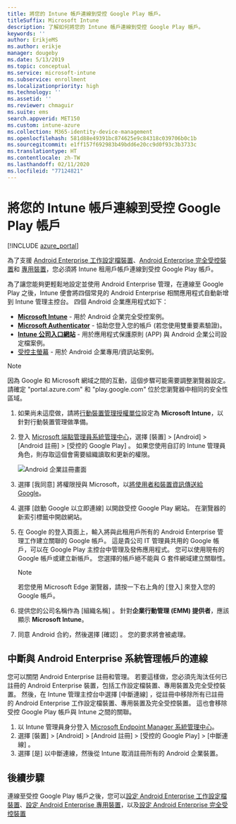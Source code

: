 ```yaml
---
title: 將您的 Intune 帳戶連線到受控 Google Play 帳戶。
titleSuffix: Microsoft Intune
description: 了解如何將您的 Intune 帳戶連線到受控 Google Play 帳戶。
keywords: ''
author: ErikjeMS
ms.author: erikje
manager: dougeby
ms.date: 5/13/2019
ms.topic: conceptual
ms.service: microsoft-intune
ms.subservice: enrollment
ms.localizationpriority: high
ms.technology: ''
ms.assetid: ''
ms.reviewer: chmaguir
ms.suite: ems
search.appverid: MET150
ms.custom: intune-azure
ms.collection: M365-identity-device-management
ms.openlocfilehash: 581d88e49391bc874625e9c84318c039706b0c1b
ms.sourcegitcommit: e1ff157f692983b49bdd6e20cc9d0f93c3b3733c
ms.translationtype: HT
ms.contentlocale: zh-TW
ms.lasthandoff: 02/11/2020
ms.locfileid: "77124821"
---
```

# <a name="connect-your-intune-account-to-your-managed-google-play-account"></a>將您的 Intune 帳戶連線到受控 Google Play 帳戶

[!INCLUDE [azure_portal](../includes/azure_portal.md)]

為了支援 [Android Enterprise 工作設定檔裝置](android-work-profile-enroll.md)、[Android Enterprise 完全受控裝置](android-fully-managed-enroll.md)和 [專用裝置](android-kiosk-enroll.md)，您必須將 Intune 租用戶帳戶連線到受控 Google Play 帳戶。  

為了讓您能夠更輕鬆地設定並使用 Android Enterprise 管理，在連線至 Google Play 之後，Intune 便會將四個常見的 Android Enterprise 相關應用程式自動新增到 Intune 管理主控台。 四個 Android 企業應用程式如下：

- **[Microsoft Intune](https://play.google.com/store/apps/details?id=com.microsoft.intune)** - 用於 Android 企業完全受控案例。
- **[Microsoft Authenticator](https://play.google.com/store/apps/details?id=com.azure.authenticator)** - 協助您登入您的帳戶 (若您使用雙重要素驗證)。
- **[Intune 公司入口網站](https://play.google.com/store/apps/details?id=com.microsoft.windowsintune.companyportal)** - 用於應用程式保護原則 (APP) 與 Android 企業公司設定檔案例。
- [受控主螢幕](https://play.google.com/store/apps/details?id=com.microsoft.launcher.enterprise) - 用於 Android 企業專用/資訊站案例。

> [!NOTE]
> 因為 Google 和 Microsoft 網域之間的互動，這個步驟可能需要調整瀏覽器設定。  請確定 "portal.azure.com" 和 "play.google.com" 位於您瀏覽器中相同的安全性區域。

1. 如果尚未這麼做，請將[行動裝置管理授權單位](../fundamentals/mdm-authority-set.md)設定為 **Microsoft Intune**，以針對行動裝置管理做準備。
2. 登入 [Microsoft 端點管理員系統管理中心](https://go.microsoft.com/fwlink/?linkid=2109431)，選擇 [裝置]   > [Android]   > [Android 註冊]   > [受控的 Google Play]  。  如果您使用自訂的 Intune 管理員角色，則存取這個會需要組織讀取和更新的權限。
   
   ![Android 企業註冊畫面](./media/connect-intune-android-enterprise/android-work-bind.png)

3. 選擇 [我同意]  將權限授與 Microsoft，以[將使用者和裝置資訊傳送給 Google](../protect/data-intune-sends-to-google.md)。 
   
4. 選擇 [啟動 Google 以立即連線]  以開啟受控 Google Play 網站。 在瀏覽器的新索引標籤中開啟網站。
  
5. 在 Google 的登入頁面上，輸入將與此租用戶所有的 Android Enterprise 管理工作建立關聯的 Google 帳戶。 這是貴公司 IT 管理員共用的 Google 帳戶，可以在 Google Play 主控台中管理及發佈應用程式。 您可以使用現有的 Google 帳戶或建立新帳戶。 您選擇的帳戶絕不能與 G 套件網域建立關聯性。
    
    > [!Note]
    > 若您使用 Microsoft Edge 瀏覽器，請按一下右上角的 [登入]  來登入您的 Google 帳戶。

6. 提供您的公司名稱作為 [組織名稱]  。 針對**企業行動管理 (EMM) 提供者**，應該顯示 **Microsoft Intune**。

7. 同意 Android 合約，然後選擇 [確認]  。 您的要求將會被處理。

## <a name="disconnect-your-android-enterprise-administrative-account"></a>中斷與 Android Enterprise 系統管理帳戶的連線

您可以關閉 Android Enterprise 註冊和管理。 若要這樣做，您必須先淘汰任何已註冊的 Android Enterprise 裝置，包括工作設定檔裝置、專用裝置及完全受控裝置。 然後，在 Intune 管理主控台中選擇 [中斷連線]  ，從註冊中移除所有已註冊的 Android Enterprise 工作設定檔裝置、專用裝置及完全受控裝置。 這也會移除受控 Google Play 帳戶與 Intune 之間的關聯。

1. 以 Intune 管理員身分登入 [Microsoft Endpoint Manager 系統管理中心](https://go.microsoft.com/fwlink/?linkid=2109431)。
2. 選擇 [裝置]   > [Android]   > [Android 註冊]   > [受控的 Google Play]   > [中斷連線]  。
3. 選擇 [是]  以中斷連線，然後從 Intune 取消註冊所有的 Android 企業裝置。

## <a name="next-steps"></a>後續步驟

連線至受控 Google Play 帳戶之後，您可以[設定 Android Enterprise 工作設定檔裝置](android-work-profile-enroll.md)、[設定 Android Enterprise 專用裝置](android-kiosk-enroll.md)，以及[設定 Android Enterprise 完全受控裝置](android-fully-managed-enroll.md)
